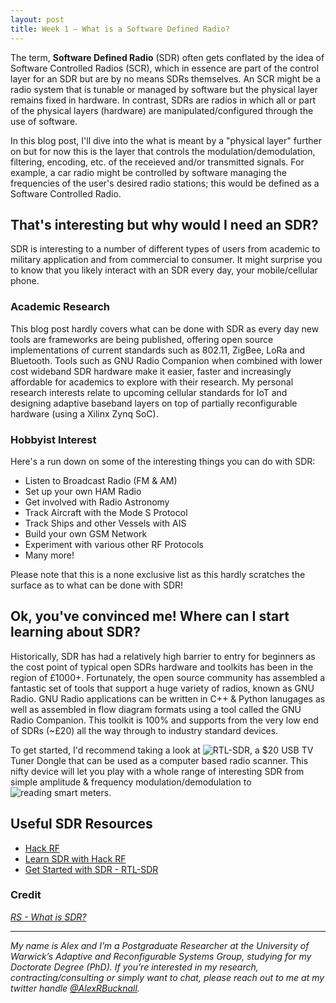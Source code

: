 ```yaml
---
layout: post
title: Week 1 — What is a Software Defined Radio?
---
```


The term, **Software Defined Radio** (SDR) often gets conflated by the idea of Software Controlled Radios (SCR), which in essence are part of the control layer for an SDR but are by no means SDRs themselves. An SCR might be a radio system that is tunable or managed by software but the physical layer remains fixed in hardware. In contrast, SDRs are radios in which all or part of the physical layers (hardware) are manipulated/configured through the use of software. 

In this blog post, I'll dive into the what is meant by a "physical layer" further on but for now this is the layer that controls the modulation/demodulation, filtering, encoding, etc. of the receieved and/or transmitted signals. For example, a car radio might be controlled by software managing the frequencies of the user's desired radio stations; this would be defined as a Software Controlled Radio.

## That's interesting but why would I need an SDR?

SDR is interesting to a number of different types of users from academic to military application and from commercial to consumer. It might surprise you to know that you likely interact with an SDR every day, your mobile/cellular phone. 

### Academic Research

This blog post hardly covers what can be done with SDR as every day new tools are frameworks are being published, offering open source implementations of current standards such as 802.11, ZigBee, LoRa and Bluetooth. Tools such as GNU Radio Companion when combined with lower cost wideband SDR hardware make it easier, faster and increasingly affordable for academics to explore with their research. My personal research interests relate to upcoming cellular standards for IoT and designing adaptive baseband layers on top of partially reconfigurable hardware (using a Xilinx Zynq SoC).

### Hobbyist Interest

Here's a run down on some of the interesting things you can do with SDR:

- Listen to Broadcast Radio (FM & AM)
- Set up your own HAM Radio
- Get involved with Radio Astronomy
- Track Aircraft with the Mode S Protocol
- Track Ships and other Vessels with AIS
- Build your own GSM Network
- Experiment with various other RF Protocols
- Many more!

Please note that this is a none exclusive list as this hardly scratches the surface as to what can be done with SDR!

## Ok, you've convinced me! Where can I start learning about SDR?

Historically, SDR has had a relatively high barrier to entry for beginners as the cost point of typical open SDRs hardware and toolkits has been in the region of £1000+. Fortunately, the open source community has assembled a fantastic set of tools that support a huge variety of radios, known as GNU Radio. GNU Radio applications can be written in C++ & Python lanugages as well as assembled in flow diagram formats using a tool called the GNU Radio Companion. This toolkit is 100% and supports from the very low end of SDRs (~£20) all the way through to industry standard devices.

To get started, I'd recommend taking a look at ![RTL-SDR](https://www.rtl-sdr.com/about-rtl-sdr/), a $20 USB TV Tuner Dongle that can be used as a computer based radio scanner. This nifty device will let you play with a whole range of interesting SDR from simple amplitude & frequency modulation/demodulation to ![reading smart meters](https://blog.kroy.io/monitoring-home-power-consumption-for-less-than-25/).

## Useful SDR Resources

- [Hack RF](https://greatscottgadgets.com/hackrf/)
- [Learn SDR with Hack RF](https://greatscottgadgets.com/sdr/)
- [Get Started with SDR - RTL-SDR](https://coderwall.com/p/roldfw/getting-started-with-sdr-with-rtl2832u)

### Credit
*[RS - What is SDR?](https://www.rs-online.com/designspark/10-things-you-can-do-with-software-defined-radio)*


---

*My name is Alex and I’m a Postgraduate Researcher at the University of Warwick’s Adaptive and Reconfigurable Systems Group, studying for my Doctorate Degree (PhD). If you’re interested in my research, contracting/consulting or simply want to chat, please reach out to me at my twitter handle [@AlexRBucknall](https://twitter.com/AlexRBucknall).*
